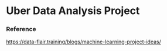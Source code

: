 # Uber Data Analysis Project

### Reference
https://data-flair.training/blogs/machine-learning-project-ideas/

